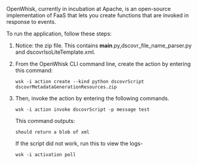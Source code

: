  OpenWhisk, currently in incubation at Apache, is an open-source implementation of FaaS that lets you 
 create functions that are invoked in response to events. 

To run the application, follow these steps:

1. Notice: the zip file. This contains __main__.py,dscovr_file_name_parser.py and dscovrIsoLiteTemplate.xml.
2. From the OpenWhisk CLI command line, create the action by entering this command:

    ```
    wsk -i action create --kind python dscovrScript dscovrMetadataGenerationResources.zip
    ```
3. Then, invoke the action by entering the following commands.
    ```
    wsk -i action invoke dscovrScript -p message test
    ```
   This command outputs:
    ```
    should return a blob of xml
     ```

    If the script did not work, run this to view the logs-
    ````
    wsk -i activation poll
    ````
    